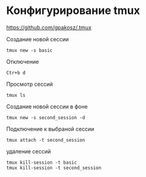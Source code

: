 # Конфигурирование tmux

https://github.com/gpakosz/.tmux


Создание новой сессии
```
tmux new -s basic
```

Отключение 
```
Ctr+b d
```

Просмотр сессий

```
tmux ls
```

Создание новой сессии в фоне
```
tmux new -s second_session -d
```

Подключение к выбраной сессии
```
tmux attach -t second_session
```

удаление сессий
```
tmux kill-session -t basic
tmux kill-session -t second_session
```
